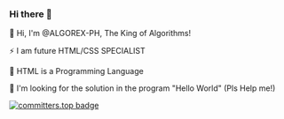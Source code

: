 ### Hi there 👋
👋 Hi, I'm @ALGOREX-PH, The King of Algorithms!

⚡ I am future HTML/CSS SPECIALIST

💞️ HTML is a Programming Language

🔭 I'm looking for the solution in the program "Hello World" (Pls Help me!)

[![committers.top badge](https://user-badge.committers.top/philippines_private/ALGOREX-PH.svg)](https://user-badge.committers.top/philippines_private/ALGOREX-PH)
